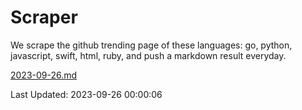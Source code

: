 # Scraper

We scrape the github trending page of these languages: go, python, javascript, swift, html, ruby, and push a markdown result everyday.

[2023-09-26.md](https://github.com/henson/Scraper/blob/master/2023-09-26.md)

Last Updated: 2023-09-26 00:00:06